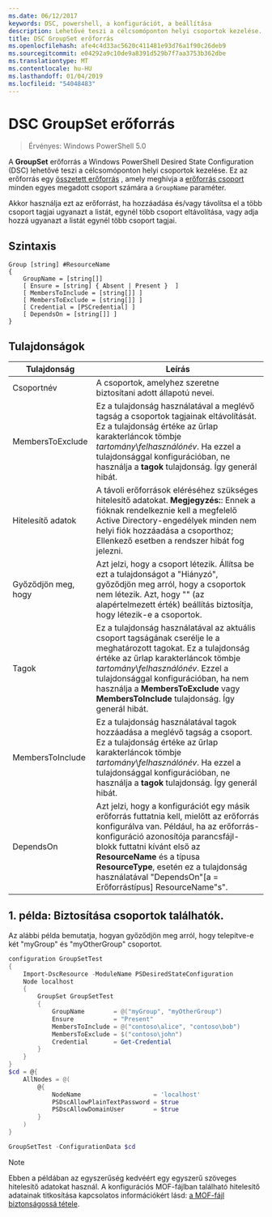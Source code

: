 ```yaml
---
ms.date: 06/12/2017
keywords: DSC, powershell, a konfigurációt, a beállítása
description: Lehetővé teszi a célcsomóponton helyi csoportok kezelése.
title: DSC GroupSet erőforrás
ms.openlocfilehash: afe4c4d33ac5620c411481e93d76a1f90c26deb9
ms.sourcegitcommit: e04292a9c10de9a8391d529b7f7aa3753b362dbe
ms.translationtype: MT
ms.contentlocale: hu-HU
ms.lasthandoff: 01/04/2019
ms.locfileid: "54048483"
---
```

# <a name="dsc-groupset-resource"></a>DSC GroupSet erőforrás

> Érvényes: Windows PowerShell 5.0

A **GroupSet** erőforrás a Windows PowerShell Desired State Configuration (DSC) lehetővé teszi a célcsomóponton helyi csoportok kezelése. Ez az erőforrás egy [összetett erőforrás](../../../resources/authoringResourceComposite.md) , amely meghívja a [erőforrás csoport](groupResource.md) minden egyes megadott csoport számára a `GroupName` paraméter.

Akkor használja ezt az erőforrást, ha hozzáadása és/vagy távolítsa el a több csoport tagjai ugyanazt a listát, egynél több csoport eltávolítása, vagy adja hozzá ugyanazt a listát egynél több csoport tagjai.

## <a name="syntax"></a>Szintaxis

```
Group [string] #ResourceName
{
    GroupName = [string[]]
    [ Ensure = [string] { Absent | Present }  ]
    [ MembersToInclude = [string[]] ]
    [ MembersToExclude = [string[]] ]
    [ Credential = [PSCredential] ]
    [ DependsOn = [string[]] ]
}
```

## <a name="properties"></a>Tulajdonságok

|  Tulajdonság  |  Leírás   |
|---|---|
| Csoportnév| A csoportok, amelyhez szeretne biztosítani adott állapotú nevei.|
| MembersToExclude| Ez a tulajdonság használatával a meglévő tagság a csoportok tagjainak eltávolítását. Ez a tulajdonság értéke az űrlap karakterláncok tömbje *tartomány*\\*felhasználónév*. Ha ezzel a tulajdonsággal konfigurációban, ne használja a **tagok** tulajdonság. Így generál hibát.|
| Hitelesítő adatok| A távoli erőforrások eléréséhez szükséges hitelesítő adatokat. **Megjegyzés:**: Ennek a fióknak rendelkeznie kell a megfelelő Active Directory-engedélyek minden nem helyi fiók hozzáadása a csoporthoz; Ellenkező esetben a rendszer hibát fog jelezni.
| Győződjön meg, hogy| Azt jelzi, hogy a csoport létezik. Állítsa be ezt a tulajdonságot a "Hiányzó", győződjön meg arról, hogy a csoportok nem létezik. Azt, hogy "" (az alapértelmezett érték) beállítás biztosítja, hogy létezik-e a csoportok.|
| Tagok| Ez a tulajdonság használatával az aktuális csoport tagságának cserélje le a meghatározott tagokat. Ez a tulajdonság értéke az űrlap karakterláncok tömbje *tartomány*\\*felhasználónév*. Ezzel a tulajdonsággal konfigurációban, ha nem használja a **MembersToExclude** vagy **MembersToInclude** tulajdonság. Így generál hibát.|
| MembersToInclude| Ez a tulajdonság használatával tagok hozzáadása a meglévő tagság a csoport. Ez a tulajdonság értéke az űrlap karakterláncok tömbje *tartomány*\\*felhasználónév*. Ha ezzel a tulajdonsággal konfigurációban, ne használja a **tagok** tulajdonság. Így generál hibát.|
| DependsOn | Azt jelzi, hogy a konfigurációt egy másik erőforrás futtatnia kell, mielőtt az erőforrás konfigurálva van. Például, ha az erőforrás-konfiguráció azonosítója parancsfájl-blokk futtatni kívánt első az __ResourceName__ és a típusa __ResourceType__, esetén ez a tulajdonság használatával "DependsOn"[a = Erőforrástípus] ResourceName"s".|

## <a name="example-1-ensuring-groups-are-present"></a>1. példa: Biztosítása csoportok találhatók.

Az alábbi példa bemutatja, hogyan győződjön meg arról, hogy telepítve-e két "myGroup" és "myOtherGroup" csoportot.

```powershell
configuration GroupSetTest
{
    Import-DscResource -ModuleName PSDesiredStateConfiguration
    Node localhost
    {
        GroupSet GroupSetTest
        {
            GroupName        = @("myGroup", "myOtherGroup")
            Ensure           = "Present"
            MembersToInclude = @("contoso\alice", "contoso\bob")
            MembersToExclude = $("contoso\john")
            Credential       = Get-Credential
        }
    }
}
$cd = @{
    AllNodes = @(
        @{
            NodeName                    = 'localhost'
            PSDscAllowPlainTextPassword = $true
            PSDscAllowDomainUser        = $true
        }
    )
}

GroupSetTest -ConfigurationData $cd
```

> [!NOTE]
> Ebben a példában az egyszerűség kedvéért egy egyszerű szöveges hitelesítő adatokat használ. A konfigurációs MOF-fájlban található hitelesítő adatainak titkosítása kapcsolatos információkért lásd: [a MOF-fájl biztonságossá tétele](../../../pull-server/secureMOF.md).
